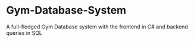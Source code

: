 # Gym-Database-System
A full-fledged Gym Database system with the frontend in C# and backend queries in SQL
